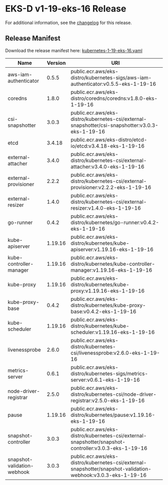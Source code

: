 # EKS-D v1-19-eks-16 Release

For additional information, see the [changelog](CHANGELOG-v1-19-eks-16.md) for this release.

## Release Manifest
Download the release manifest here: [kubernetes-1-19-eks-16.yaml](https://distro.eks.amazonaws.com/kubernetes-1-19/kubernetes-1-19-eks-16.yaml)

| Name | Version | URI |
|------|---------|-----|
| aws-iam-authenticator | 0.5.5 | public.ecr.aws/eks-distro/kubernetes-sigs/aws-iam-authenticator:v0.5.5-eks-1-19-16 |
| coredns | 1.8.0 | public.ecr.aws/eks-distro/coredns/coredns:v1.8.0-eks-1-19-16 |
| csi-snapshotter | 3.0.3 | public.ecr.aws/eks-distro/kubernetes-csi/external-snapshotter/csi-snapshotter:v3.0.3-eks-1-19-16 |
| etcd | 3.4.18 | public.ecr.aws/eks-distro/etcd-io/etcd:v3.4.18-eks-1-19-16 |
| external-attacher | 3.4.0 | public.ecr.aws/eks-distro/kubernetes-csi/external-attacher:v3.4.0-eks-1-19-16 |
| external-provisioner | 2.2.2 | public.ecr.aws/eks-distro/kubernetes-csi/external-provisioner:v2.2.2-eks-1-19-16 |
| external-resizer | 1.4.0 | public.ecr.aws/eks-distro/kubernetes-csi/external-resizer:v1.4.0-eks-1-19-16 |
| go-runner | 0.4.2 | public.ecr.aws/eks-distro/kubernetes/go-runner:v0.4.2-eks-1-19-16 |
| kube-apiserver | 1.19.16 | public.ecr.aws/eks-distro/kubernetes/kube-apiserver:v1.19.16-eks-1-19-16 |
| kube-controller-manager | 1.19.16 | public.ecr.aws/eks-distro/kubernetes/kube-controller-manager:v1.19.16-eks-1-19-16 |
| kube-proxy | 1.19.16 | public.ecr.aws/eks-distro/kubernetes/kube-proxy:v1.19.16-eks-1-19-16 |
| kube-proxy-base | 0.4.2 | public.ecr.aws/eks-distro/kubernetes/kube-proxy-base:v0.4.2-eks-1-19-16 |
| kube-scheduler | 1.19.16 | public.ecr.aws/eks-distro/kubernetes/kube-scheduler:v1.19.16-eks-1-19-16 |
| livenessprobe | 2.6.0 | public.ecr.aws/eks-distro/kubernetes-csi/livenessprobe:v2.6.0-eks-1-19-16 |
| metrics-server | 0.6.1 | public.ecr.aws/eks-distro/kubernetes-sigs/metrics-server:v0.6.1-eks-1-19-16 |
| node-driver-registrar | 2.5.0 | public.ecr.aws/eks-distro/kubernetes-csi/node-driver-registrar:v2.5.0-eks-1-19-16 |
| pause | 1.19.16 | public.ecr.aws/eks-distro/kubernetes/pause:v1.19.16-eks-1-19-16 |
| snapshot-controller | 3.0.3 | public.ecr.aws/eks-distro/kubernetes-csi/external-snapshotter/snapshot-controller:v3.0.3-eks-1-19-16 |
| snapshot-validation-webhook | 3.0.3 | public.ecr.aws/eks-distro/kubernetes-csi/external-snapshotter/snapshot-validation-webhook:v3.0.3-eks-1-19-16 |
